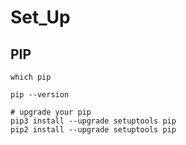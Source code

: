 # Set_Up


## PIP 

```
which pip

pip --version 

# upgrade your pip 
pip3 install --upgrade setuptools pip
pip2 install --upgrade setuptools pip
```